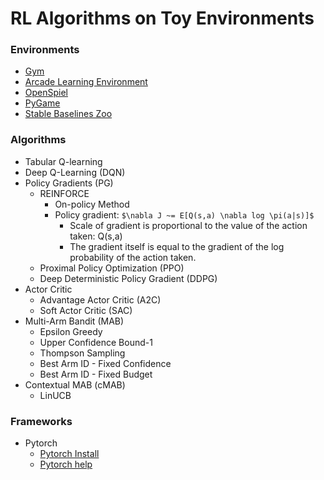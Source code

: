 # RL Algorithms on Toy Environments

### Environments
* [Gym](https://gymnasium.farama.org/)
* [Arcade Learning Environment](https://github.com/mgbellemare/Arcade-Learning-Environment)
* [OpenSpiel](https://github.com/deepmind/open_spiel)
* [PyGame](https://www.pygame.org/news)
* [Stable Baselines Zoo](https://github.com/DLR-RM/rl-baselines3-zoo)

### Algorithms
* Tabular Q-learning 
* Deep Q-Learning (DQN)
* Policy Gradients (PG)
  * REINFORCE 
    * On-policy Method 
    * Policy gradient: `$\nabla J ~= E[Q(s,a) \nabla log \pi(a|s)]$`
      * Scale of gradient is proportional to the value of the action taken: Q(s,a)
      * The gradient itself is equal to the gradient of the log probability of the action taken.
  * Proximal Policy Optimization (PPO) 
  * Deep Deterministic Policy Gradient (DDPG)
* Actor Critic
  * Advantage Actor Critic (A2C)
  * Soft Actor Critic (SAC)
* Multi-Arm Bandit (MAB)
  * Epsilon Greedy
  * Upper Confidence Bound-1
  * Thompson Sampling
  * Best Arm ID - Fixed Confidence
  * Best Arm ID - Fixed Budget 
* Contextual MAB (cMAB)
  * LinUCB

### Frameworks
  * Pytorch
    * [Pytorch Install](https://towardsdatascience.com/installing-pytorch-on-apple-m1-chip-with-gpu-acceleration-3351dc44d67c)
    * [Pytorch help](https://towardsdatascience.com/installing-pytorch-on-apple-m1-chip-with-gpu-acceleration-3351dc44d67c)